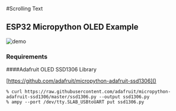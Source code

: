 #Scrolling Text
## ESP32 Micropython OLED Example

![demo](images/demo.gif)

### Requirements

####Adafruit OLED SSD1306 Library

[https://github.com/adafruit/micropython-adafruit-ssd1306]()

```
% curl https://raw.githubusercontent.com/adafruit/micropython-adafruit-ssd1306/master/ssd1306.py --output ssd1306.py
% ampy --port /dev/tty.SLAB_USBtoUART put ssd1306.py
```

